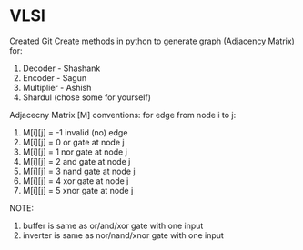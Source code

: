 # VLSI
Created Git
Create methods in python to generate graph (Adjacency Matrix) for:
1. Decoder - Shashank
2. Encoder - Sagun
3. Multiplier - Ashish
4. Shardul (chose some for yourself)

Adjacecny Matrix [M] conventions:
for edge from node i to j:

1. M[i][j] = -1 invalid (no) edge
2. M[i][j] = 0 or gate at node j
3. M[i][j] = 1 nor gate at node j
4. M[i][j] = 2 and gate at node j
5. M[i][j] = 3 nand gate at node j
6. M[i][j] = 4 xor gate at node j
7. M[i][j] = 5 xnor gate at node j

NOTE:
1. buffer is same as or/and/xor gate with one input
2. inverter is same as nor/nand/xnor gate with one input
